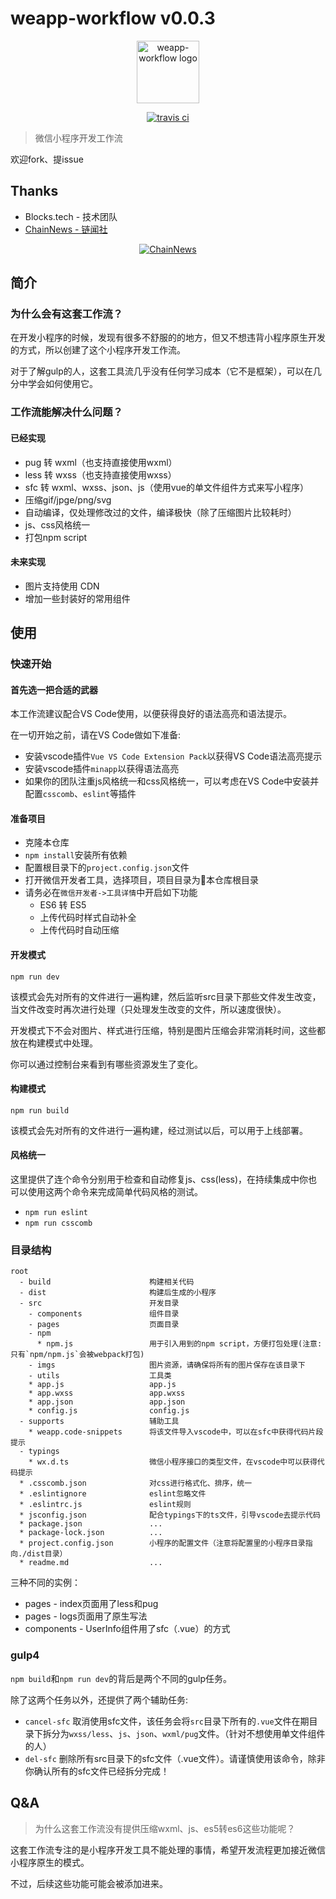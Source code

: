 # weapp-workflow v0.0.3

<p align="center"><a href="https://github.com/loveonelong/weapp-workflow" target="_blank" rel="noopener noreferrer"><img width="100" src="https://github.com/loveonelong/weapp-workflow/doc/imgs/weapp-workflow-logo.png" alt="weapp-workflow logo"></a></p>

<p align="center">
   <a href="https://www.travis-ci.org/loveonelong/weapp-workflow"><img src="https://www.travis-ci.org/loveonelong/weapp-workflow.svg?branch=master" alt="travis ci"></a>
 </p>

> 微信小程序开发工作流

欢迎fork、提issue

## Thanks

* Blocks.tech - 技术团队
* [ChainNews - 链闻社](https://www.chainnews.com)

<p align="center">
   <a href="https://www.chainnews.com"><img src="https://github.com/loveonelong/weapp-workflow/doc/imgs/logo-ce-blue.png" alt="ChainNews"></a>
 </p>

## 简介

### 为什么会有这套工作流？

在开发小程序的时候，发现有很多不舒服的的地方，但又不想违背小程序原生开发的方式，所以创建了这个小程序开发工作流。

对于了解gulp的人，这套工具流几乎没有任何学习成本（它不是框架），可以在几分中学会如何使用它。

### 工作流能解决什么问题？

#### 已经实现

* pug 转 wxml（也支持直接使用wxml）
* less 转 wxss（也支持直接使用wxss）
* sfc 转 wxml、wxss、json、js（使用vue的单文件组件方式来写小程序）
* 压缩gif/jpge/png/svg
* 自动编译，仅处理修改过的文件，编译极快（除了压缩图片比较耗时）
* js、css风格统一
* 打包npm script

#### 未来实现

* 图片支持使用 CDN
* 增加一些封装好的常用组件

## 使用

### 快速开始

#### 首先选一把合适的武器

本工作流建议配合VS Code使用，以便获得良好的语法高亮和语法提示。

在一切开始之前，请在VS Code做如下准备:

* 安装vscode插件`Vue VS Code Extension Pack`以获得VS Code语法高亮提示
* 安装vscode插件`minapp`以获得语法高亮
* 如果你的团队注重js风格统一和css风格统一，可以考虑在VS Code中安装并配置`csscomb`、`eslint`等插件

#### 准备项目

* 克隆本仓库
* `npm install`安装所有依赖
* 配置根目录下的`project.config.json`文件
* 打开微信开发者工具，选择项目，项目目录为本仓库根目录
* 请务必在`微信开发者->工具详情`中开启如下功能
  * ES6 转 ES5
  * 上传代码时样式自动补全
  * 上传代码时自动压缩

#### 开发模式

```shell
npm run dev
```

该模式会先对所有的文件进行一遍构建，然后监听src目录下那些文件发生改变，当文件改变时再次进行处理（只处理发生改变的文件，所以速度很快）。

开发模式下不会对图片、样式进行压缩，特别是图片压缩会非常消耗时间，这些都放在构建模式中处理。

你可以通过控制台来看到有哪些资源发生了变化。

#### 构建模式

```shell
npm run build
```

该模式会先对所有的文件进行一遍构建，经过测试以后，可以用于上线部署。

#### 风格统一

这里提供了连个命令分别用于检查和自动修复js、css(less)，在持续集成中你也可以使用这两个命令来完成简单代码风格的测试。

* `npm run eslint`
* `npm run csscomb`

### 目录结构

```tree
root
  - build                      构建相关代码
  - dist                       构建后生成的小程序
  - src                        开发目录
    - components               组件目录
    - pages                    页面目录
    - npm
      * npm.js                 用于引入用到的npm script，方便打包处理(注意: 只有`npm/npm.js`会被webpack打包)
    - imgs                     图片资源，请确保将所有的图片保存在该目录下
    - utils                    工具类
    * app.js                   app.js
    * app.wxss                 app.wxss
    * app.json                 app.json
    * config.js                config.js
  - supports                   辅助工具
    * weapp.code-snippets      将该文件导入vscode中，可以在sfc中获得代码片段提示
  - typings
    * wx.d.ts                  微信小程序接口的类型文件，在vscode中可以获得代码提示
  * .csscomb.json              对css进行格式化、排序，统一
  * .eslintignore              eslint忽略文件
  * .eslintrc.js               eslint规则
  * jsconfig.json              配合typings下的ts文件，引导vscode去提示代码
  * package.json               ...
  * package-lock.json          ...
  * project.config.json        小程序的配置文件（注意将配置里的小程序目录指向./dist目录）
  * readme.md                  ...
```

三种不同的实例：

* pages - index页面用了less和pug
* pages - logs页面用了原生写法
* components - UserInfo组件用了sfc（.vue）的方式

### gulp4

`npm build`和`npm run dev`的背后是两个不同的gulp任务。

除了这两个任务以外，还提供了两个辅助任务:

* `cancel-sfc` 取消使用sfc文件，该任务会将`src`目录下所有的`.vue`文件在期目录下拆分为`wxss/less`、`js`、`json`、`wxml/pug`文件。（针对不想使用单文件组件的人）
* `del-sfc` 删除所有src目录下的sfc文件（.vue文件）。请谨慎使用该命令，除非你确认所有的sfc文件已经拆分完成！

## Q&A

> 为什么这套工作流没有提供压缩wxml、js、es5转es6这些功能呢？

这套工作流专注的是小程序开发工具不能处理的事情，希望开发流程更加接近微信小程序原生的模式。

不过，后续这些功能可能会被添加进来。
